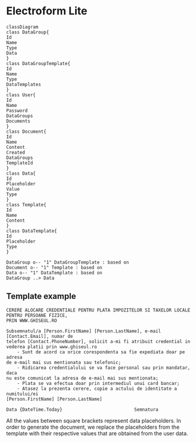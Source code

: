 # Electroform Lite

```mermaid
classDiagram
class DataGroup{
Id
Name
Type
Data
}
class DataGroupTemplate{
Id
Name
Type
DataTemplates
}
class User{
Id
Name
Password
DataGroups
Documents
}
class Document{
Id
Name
Content
Created
DataGroups
TemplateId
}
class Data{
Id
Placeholder
Value
Type
}
class Template{
Id
Name
Content
}
class DataTemplate{
Id
Placeholder
Type
}

DataGroup o-- "1" DataGroupTemplate : based on
Document o-- "1" Template : based on
Data o-- "1" DataTemplate : based on
DataGroup ..> Data
```

## Template example

```
CERERE ALOCARE CREDENTIALE PENTRU PLATA IMPOZITELOR SI TAXELOR LOCALE
PENTRU PERSOANE FIZICE,
PRIN WWW.GHISEUL.RO

Subsemnatul/a [Person.FirstName] [Person.LastName], e-mail [Contact.Email], numar de
telefon [Contact.PhoneNumber], solicit a-mi fi atribuit credential in
vederea platii prin www.ghiseul.ro
	- Sunt de acord ca orice corespondenta sa fie expediata doar pe adresa
de e-mail mai sus mentionata sau telefonic;
	- Ridicarea credentialului se va face personal sau prin mandatar, daca
nu este comunicat la adresa de e-mail mai sus mentionata;
	- Plata se va efectua doar prin intermediul unui card bancar;
	- Atasez la prezenta cerere, copie a actului de identitate a numitului/ei
[Person.FirstName] [Person.LastName]

Data {DateTime.Today}							Semnatura
```

All the values between square brackets represent data placeholders. In order to generate the document, we replace the placeholders from the template with their respective values that are obtained from the user data.
